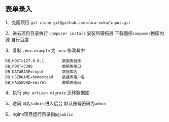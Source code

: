## 表单录入

1、克隆项目 `git clone git@github.com:dora-exku/input.git`

2、进去项目目录执行 `composer install` 安装所需拓展 下载慢把`composer`换国内源 自行百度

3、复制 `.env.example`  为 `.env` 修改其中
```$xslt
DB_HOST=127.0.0.1        数据库链接
DB_PORT=3306             数据库端口
DB_DATABASE=input        数据库名
DB_USERNAME=homestead    数据库用户名
DB_PASSWORD=secret       数据库密码
```

4、执行 `php artisan migrate` 迁移数据库

5、访问 `域名/admin` 进入后台 默认账号密码为`admin`

6、nginx项目运行目录指向`public`

